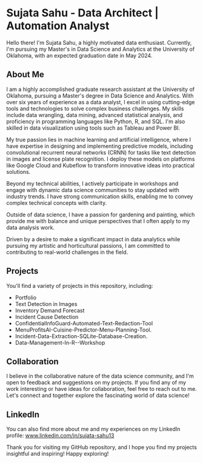 # Sujata Sahu - Data Architect | Automation Analyst

Hello there! I'm Sujata Sahu, a highly motivated data enthusiast. Currently, I'm pursuing my Master's in Data Science and Analytics at the University of Oklahoma, with an expected graduation date in May 2024.

## About Me
I am a highly accomplished graduate research assistant at the University of Oklahoma, pursuing a Master's degree in Data Science and Analytics. With over six years of experience as a data analyst, I excel in using cutting-edge tools and technologies to solve complex business challenges. My skills include data wrangling, data mining, advanced statistical analysis, and proficiency in programming languages like Python, R, and SQL. I'm also skilled in data visualization using tools such as Tableau and Power BI.

My true passion lies in machine learning and artificial intelligence, where I have expertise in designing and implementing predictive models, including convolutional recurrent neural networks (CRNN) for tasks like text detection in images and license plate recognition. I deploy these models on platforms like Google Cloud and Kubeflow to transform innovative ideas into practical solutions.

Beyond my technical abilities, I actively participate in workshops and engage with dynamic data science communities to stay updated with industry trends. I have strong communication skills, enabling me to convey complex technical concepts with clarity.

Outside of data science, I have a passion for gardening and painting, which provide me with balance and unique perspectives that I often apply to my data analysis work.

Driven by a desire to make a significant impact in data analytics while pursuing my artistic and horticultural passions, I am committed to contributing to real-world challenges in the field.


## Projects
You'll find a variety of projects in this repository, including:
- Portfolio
- Text Detection in Images
- Inventory Demand Forecast
- Incident Cause Detection
- ConfidentialInfoGuard-Automated-Text-Redaction-Tool
- MenuProfitsAI-Cuisine-Predictor-Menu-Planning-Tool.
- Incident-Data-Extraction-SQLite-Database-Creation.
- Data-Management-In-R--Workshop

## Collaboration
I believe in the collaborative nature of the data science community, and I'm open to feedback and suggestions on my projects. If you find any of my work interesting or have ideas for collaboration, feel free to reach out to me. Let's connect and together explore the fascinating world of data science!

## LinkedIn
You can also find more about me and my experiences on my LinkedIn profile: www.linkedin.com/in/sujata-sahu13

Thank you for visiting my GitHub repository, and I hope you find my projects insightful and inspiring! Happy exploring!

